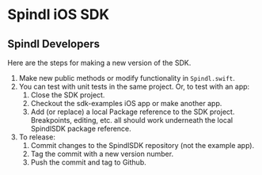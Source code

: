 #  Spindl iOS SDK

## Spindl Developers

Here are the steps for making a new version of the SDK.

1. Make new public methods or modify functionality in `Spindl.swift`.
2. You can test with unit tests in the same project. Or, to test with an app:
    1. Close the SDK project.
    1. Checkout the sdk-examples iOS app or make another app.
    1. Add (or replace) a local  Package reference to the SDK project. Breakpoints, editing, etc. all should work underneath the local SpindlSDK package reference.
3. To release:
    1. Commit changes to the SpindlSDK repository (not the example app).
    1. Tag the commit with a new version number.
    1. Push the commit and tag to Github.
